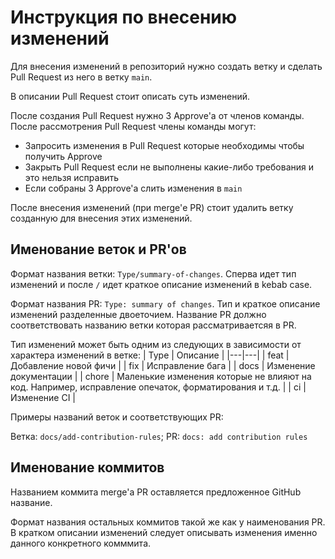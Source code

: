 # Инструкция по внесению изменений

Для внесения изменений в репозиторий нужно создать ветку и сделать Pull Request из него в ветку `main`.

В описании Pull Request стоит описать суть изменений.

После создания Pull Request нужно 3 Approve'а от членов команды. После рассмотрения Pull Request члены команды могут:

- Запросить изменения в Pull Request которые необходимы чтобы получить Approve
- Закрыть Pull Request если не выполнены какие-либо требования и это нельзя исправить
- Если собраны 3 Approve'a слить изменения в `main`

После внесения изменений (при merge'е PR) стоит удалить ветку созданную для внесения этих изменений.

## Именование веток и PR'ов

Формат названия ветки: `Type/summary-of-changes`. Сперва идет тип изменений и после `/` идет краткое описание изменений в kebab case.

Формат названия PR: `Type: summary of changes`. Тип и краткое описание изменений разделенные двоеточием. Название PR должно соответствовать названию ветки которая рассматриваетсяя в PR.

Тип изменений может быть одним из следующих в зависимости от характера изменений в ветке:
| Type | Описание |
|---|---|
| feat | Добавление новой фичи |
| fix | Исправление бага |
| docs | Изменение документации |
| chore | Маленькие изменения которые не влияют на код. Например, исправление опечаток, форматирования и т.д. |
| ci | Изменение CI |

Примеры названий веток и соответствующих PR:

Ветка: `docs/add-contribution-rules`; PR: `docs: add contribution rules`

## Именование коммитов

Названием коммита merge'а PR оставляется предложенное GitHub название.

Формат названия остальных коммитов такой же как у наименования PR. В кратком описании изменений следует описывать изменения именно данного конкретного комммита.
